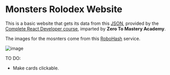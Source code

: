 # Monsters Rolodex Website

This is a basic website that gets its data from this [JSON](https://jsonplaceholder.typicode.com/users), provided by the [Complete React Developer course](https://www.udemy.com/course/complete-react-developer-zero-to-mastery/), imparted by **Zero To Mastery Academy**. 

The images for the mosnters come from this [RoboHash](https://robohash.org/) service.

![image](https://github.com/ArletCastillo/monsters-rolodex/assets/35300561/2a73ef00-4c37-4372-8d19-bfaf89d1bb03)

TO DO:
* Make cards clickable.
